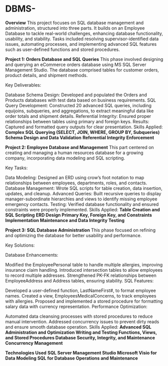 # DBMS-
**Overview**
This project focuses on SQL database management and administration, structured into three parts. It builds on an Employee Database to tackle real-world challenges, enhancing database functionality, usability, and stability. Tasks included resolving supervisor-identified data issues, automating processes, and implementing advanced SQL features such as user-defined functions and stored procedures.

**Project 1: Orders Database and SQL Queries**
This phase involved designing and querying an eCommerce orders database using MS SQL Server Management Studio. The database comprised tables for customer orders, product details, and shipment methods.

Key Deliverables:

Database Schema Design: Developed and populated the Orders and Products databases with test data based on business requirements.
SQL Query Development: Constructed 20 advanced SQL queries, including equijoins, subqueries, and aggregations, to extract meaningful data like order totals and shipment details.
Referential Integrity: Ensured proper relationships between tables using primary and foreign keys.
Results: Captured and formatted query outputs for clear presentation.
Skills Applied:
**Complex SQL Querying (SELECT, JOIN, WHERE, GROUP BY, Subqueries)**
**Schema Design and Data Validation**
**Referential Integrity Enforcement**

**Project 2: Employee Database and Management**
This part centered on creating and managing a human resources database for a growing company, incorporating data modeling and SQL scripting.

Key Tasks:

Data Modeling: Designed an ERD using crow’s foot notation to map relationships between employees, departments, roles, and contacts.
Database Management: Wrote SQL scripts for table creation, data insertion, updates, and cleanup.
Advanced Queries: Built recursive queries to display manager-subordinate hierarchies and views to identify missing employee emergency contacts.
Testing: Verified database functionality and ensured constraints were properly implemented.
Skills Applied:
**Table Creation and SQL Scripting**
**ERD Design
Primary Key, Foreign Key, and Constraints Implementation
Maintenance and Data Integrity Testing**

**Project 3: SQL Database Administration**
This phase focused on refining and optimizing the database for better usability and performance.

Key Solutions:

Database Enhancements:

Modified the EmployeePersonal table to handle multiple allergies, improving insurance claim handling.
Introduced intersection tables to allow employees to record multiple addresses.
Strengthened PK-FK relationships between EmployeeAddress and Address tables, ensuring stability.
SQL Features:

Developed a user-defined function, LastNameFirst#, to format employee names.
Created a view, EmployeesMedicalConcerns, to track employees with allergies.
Proposed and implemented a stored procedure for formatting salary data with currency representation.
Performance Optimization:

Automated data cleansing processes with stored procedures to reduce manual intervention.
Addressed concurrency issues to prevent dirty reads and ensure smooth database operation.
Skills Applied:
**Advanced SQL Administration and Optimization
Writing and Testing Functions, Views, and Stored Procedures
Database Security, Integrity, and Maintenance
Concurrency Management**

**Technologies Used**
**SQL Server Management Studio
Microsoft Visio for Data Modeling
SQL for Database Operations and Maintenance**
